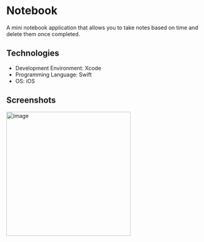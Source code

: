 # Notebook
A mini notebook application that allows you to take notes based on time and delete them once completed.

## Technologies
* Development Environment: Xcode
* Programming Language: Swift
* OS: iOS

## Screenshots
<img width="325" alt="image" src="https://github.com/emirhanzeyrekk/Notebook/assets/121854589/0c2a2088-a695-4ca1-a59e-13895b6b6fa7">
